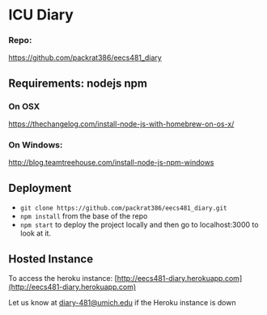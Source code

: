 # ICU Diary

### Repo: 
https://github.com/packrat386/eecs481_diary

## Requirements: nodejs npm

### On OSX
https://thechangelog.com/install-node-js-with-homebrew-on-os-x/

### On Windows:
http://blog.teamtreehouse.com/install-node-js-npm-windows

## Deployment

* `git clone https://github.com/packrat386/eecs481_diary.git`
* `npm install` from the base of the repo
* `npm start` to deploy the project locally and then go to localhost:3000 to look at it.

## Hosted Instance

To access the heroku instance:
[http://eecs481-diary.herokuapp.com](http://eecs481-diary.herokuapp.com)

Let us know at diary-481@umich.edu if the Heroku instance is down
